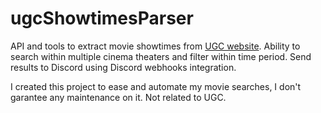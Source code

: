 # ugcShowtimesParser

API and tools to extract movie showtimes from [UGC website](https://www.ugc.fr).
Ability to search within multiple cinema theaters and filter within time period.
Send results to Discord using Discord webhooks integration.

I created this project to ease and automate my movie searches, I don't garantee any maintenance on it.
Not related to UGC.